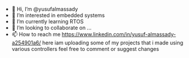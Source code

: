 - 👋 Hi, I’m @yusufalmassady
- 👀 I’m interested in embedded systems
- 🌱 I’m currently learning RTOS
- 💞️ I’m looking to collaborate on ...
- 📫 How to reach me https://www.linkedin.com/in/yusuf-almassady-a254901a6/
here iam uploading some of my projects that i made using various controllers 
feel free to comment or suggest changes
<!---
yusufalmassady/yusufalmassady is a ✨ special ✨ repository because its `README.md` (this file) appears on your GitHub profile.
You can click the Preview link to take a look at your changes.
--->
